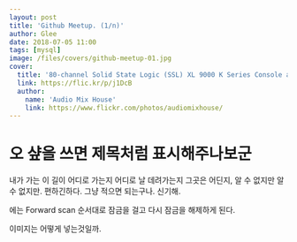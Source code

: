 ```yaml
---
layout: post
title: 'Github Meetup. (1/n)'
author: Glee
date: 2018-07-05 11:00
tags: [mysql]
image: /files/covers/github-meetup-01.jpg
cover:
  title: '80-channel Solid State Logic (SSL) XL 9000 K Series Console at Audio Mix House, Studio B'
  link: https://flic.kr/p/j1DcB
  author:
    name: 'Audio Mix House'
    link: https://www.flickr.com/photos/audiomixhouse/
---
```


# 오 샾을 쓰면 제목처럼 표시해주나보군
내가 가는 이 길이 어디로 가는지 어디로 날 데려가는지 그곳은 어딘지, 알 수 없지만 알 수 없지만.
편하긴하다. 그냥 적으면 되는구나. 신기해.

에는 Forward scan 순서대로 잠금을 걸고 다시 잠금을 해제하게 된다.

이미지는 어떻게 넣는것일까.
